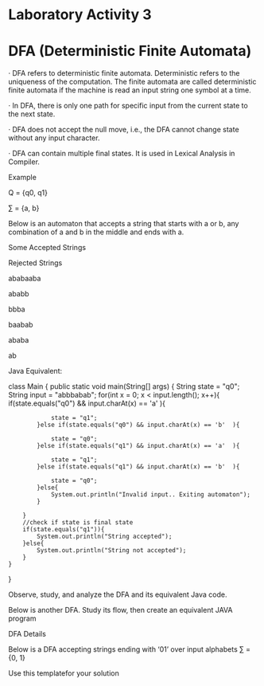 
# Laboratory Activity 3

# DFA (Deterministic Finite Automata)

·         DFA refers to deterministic finite automata. Deterministic refers to the uniqueness of the computation. The finite automata are called deterministic finite automata if the machine is read an input string one symbol at a time.

·         In DFA, there is only one path for specific input from the current state to the next state.

·         DFA does not accept the null move, i.e., the DFA cannot change state without any input character.

·         DFA can contain multiple final states. It is used in Lexical Analysis in Compiler.

Example

Q = {q0, q1}

∑ = {a, b}

Below is an automaton that accepts a string that starts with a or b, any combination of a and b in the middle and ends with a.

 



                                                                             

 

Some Accepted Strings

Rejected Strings

ababaaba

ababb

bbba

baabab

ababa

ab

 

 

 

 

 

Java Equivalent:

class  Main {
    public static void main(String[] args) {
        String state = "q0";
        String input = "abbbabab";
        for(int x = 0; x < input.length(); x++){
            if(state.equals("q0") && input.charAt(x) == 'a'  ){

                state = "q1";
            }else if(state.equals("q0") && input.charAt(x) == 'b'  ){

                state = "q0";
            }else if(state.equals("q1") && input.charAt(x) == 'a'  ){

                state = "q1";
            }else if(state.equals("q1") && input.charAt(x) == 'b'  ){

                state = "q0";
            }else{
                System.out.println("Invalid input.. Exiting automaton");
            }

        }
        //check if state is final state
        if(state.equals("q1")){
            System.out.println("String accepted");
        }else{
            System.out.println("String not accepted");
        }
    }
}

 

Observe, study, and analyze the DFA and its equivalent Java code.

Below is another DFA. Study its flow, then create an equivalent JAVA program

DFA Details

Below is a DFA accepting strings ending with ‘01’ over input alphabets ∑ = {0, 1}



 

Use this templatefor your solution
